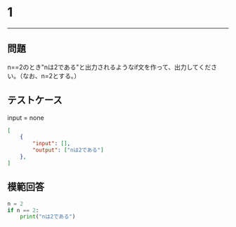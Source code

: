 # 1

---
## 問題

n==2のとき"nは2である"と出力されるようなif文を作って、出力してください。（なお、n=2とする。）

## テストケース
input = none
```json
[
	{
		"input": [],
		"output": ["nは2である"]
  	},
]
```

## 模範回答
```python
n = 2
if n == 2:
    print("nは2である")
```